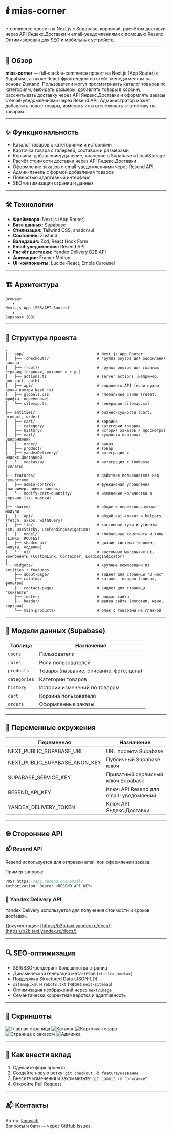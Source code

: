 # 🕯️ mias-corner

e-commerce проект на Next.js с Supabase, корзиной, расчётом доставки через API Яндекс.Доставки и email-уведомлениями с помощью Resend. Оптимизирован для SEO и мобильных устройств.

---

## 📖 Обзор

**mias-corner** — full-stack e-commerce проект на Next.js (App Router) с Supabase, а также React-фронтендом со стейт-менеджментом на основе Zustand. Пользователи могут просматривать каталог товаров по категориям, выбирать размеры, добавлять товары в корзину, рассчитывать доставку через API Яндекс.Доставки и оформлять заказы с email-уведомлениями через Resend API. Администратор может добавлять новые товары, изменять их и отслеживать статистику по товарам.

---

## ✨ Функциональность

- Каталог товаров с категориями и историями
- Карточка товара с галереей, составом и размерами
- Корзина: добавление/удаление, хранение в Supabase и LocalStorage
- Расчёт стоимости доставки через API Яндекс.Доставки
- Оформление заказов с email-уведомлениями через Resend API
- Админ-панель с формой добавления товаров
- Полностью адаптивный интерфейс
- SEO-оптимизация страниц и данных

---

## 🛠 Технологии

- **Фреймворк:** Next.js (App Router)
- **База данных:** Supabase
- **Стилизация:** Tailwind CSS, shadcn/ui
- **Состояние:** Zustand
- **Валидация:** Zod, React Hook Form
- **Email-уведомления:** Resend API
- **Расчёт доставки:** Yandex Delivery B2B API
- **Анимации:** Framer Motion
- **UI-компоненты:** Lucide-React, Embla Carousel

---

## 🏗 Архитектура

```
Browser
   ⬍
Next.js App (SSR/API Routes)
   ⬍
Supabase (DB)
```

---

## 📂 Структура проекта

```
.
├── app/                                # Next.js App Router
│   ├── (checkout)/                     # группа роутов для оформления заказа
│   ├── (root)/                         # группа роутов для главных страниц (главная, каталог и т.д.)
│   ├── actions.ts                      # server actions (например, для cart, auth)
│   ├── api/                            # эндпоинты API (если нужны ручки внутри Next.js)
│   ├── globals.css                     # глобальные стили (reset, шрифты, переменные)
│   └── sitemap.ts                      # генерация sitemap.xml
│
├── entities/                           # бизнес-сущности (cart, product, order)
│   ├── cart/                           # корзина
│   ├── category/                       # категории товаров
│   ├── history/                        # история заказов / просмотров
│   ├── mail/                           # сущности почтовых уведомлений
│   ├── order/                          # заказ
│   ├── product/                        # товар
│   ├── yandexDelivery/                 # интеграция с Яндекс.Доставкой
│   └── yookassa/                       # интеграция с YooKassa (оплаты)
│
├── features/                           # действия пользователя над сущностями
│   ├── admin-control/                  # функционал управления (например, админ-панель)
│   └── modify-cart-quantity/           # изменение количества в корзине (+/- кнопки)
│
├── shared/                             # общие и переиспользуемые модули
│   ├── api/                            # общий api-клиент и helpers (fetch, axios, withQuery)
│   ├── lib/                            # кастомные хуки и утилиты (cn, useSticky, usePendingNavigation)
│   ├── model/                          # глобальные константы и типы (LINKS, ROUTES)
│   ├── shadcn-ui/                      # дизайн-система (кнопки, инпуты, модалки)
│   └── ui/                             # кастомные маленькие ui-компоненты (CustomLink, Container, LoadingIndicator)
│
└── widgets/                            # крупные композиции из entities + features
    ├── about-page/                     # виджет для страницы "О нас"
    ├── catalog/                        # каталог товаров (список, фильтры)
    ├── contact-page/                   # виджет для страницы "Контакты"
    ├── footer/                         # подвал сайта
    ├── header/                         # шапка сайта (логотип, меню, корзина)
    └── main-products/                  # блок с товарами на главной

```

---

## 💾 Модели данных (Supabase)

| Таблица      | Назначение                              |
| ------------ | --------------------------------------- |
| `users`      | Пользователи                            |
| `roles`      | Роли пользователей                      |
| `products`   | Товары (название, описание, фото, цена) |
| `categories` | Категории товаров                       |
| `history`    | Истории изменений по товарам            |
| `cart`       | Корзина пользователя                    |
| `orders`     | Оформленные заказы                      |

---

## 🔧 Переменные окружения

| Переменная                    | Назначение                            |
| ----------------------------- | ------------------------------------- |
| NEXT_PUBLIC_SUPABASE_URL      | URL проекта Supabase                  |
| NEXT_PUBLIC_SUPABASE_ANON_KEY | Публичный Supabase ключ               |
| SUPABASE_SERVICE_KEY          | Приватный сервисный ключ Supabase     |
| RESEND_API_KEY                | Ключ API Resend для email-уведомлений |
| YANDEX_DELIVERY_TOKEN         | Ключ API Яндекс.Доставки              |

---

## 🌐 Сторонние API

### 📬 Resend API

Resend используется для отправки email при оформлении заказа.

Пример запроса:

```ts
POST https://api.resend.com/emails
Authorization: Bearer <RESEND_API_KEY>
```

### 🚚 Yandex Delivery API

Yandex Delivery используется для получения стоимости и сроков доставки.

Документация: [https://b2b.taxi.yandex.ru/docs/](https://b2b.taxi.yandex.ru/docs/)

---

## 🔍 SEO-оптимизация

- SSR/SSG-рендеринг большинства страниц
- Динамическая генерация мета-тегов (`<title>`, `<meta>`)
- Поддержка Structured Data (JSON-LD)
- `sitemap.xml` и `robots.txt` (через `next-sitemap`)
- Оптимизация изображений через `next/image`
- Семантически корректная верстка и адаптивность

---

## 📸 Скриншоты

![Главная страница](screenshots/home.png)
![Каталог](screenshots/catalog.png)
![Карточка товара](screenshots/product.png)
![Страница с заказом](screenshots/cart.png)
![Админка](screenshots/histories.png)

---

## 🤝 Как внести вклад

1. Сделайте форк проекта
2. Создайте новую ветку: `git checkout -b feature/название`
3. Внесите изменения и закоммитьте: `git commit -m "описание"`
4. Откройте Pull Request

---

## 📬 Контакты

Автор: [lanovich](https://github.com/lanovich)  
Вопросы и баги — через GitHub Issues.
